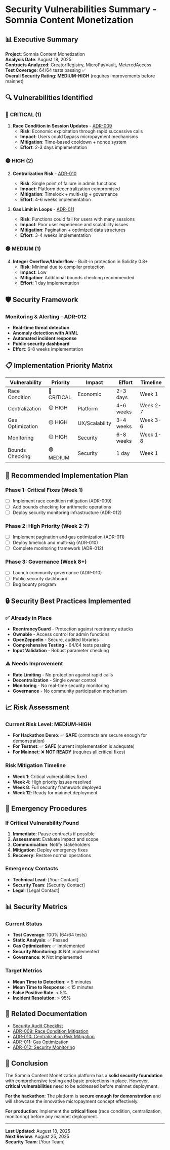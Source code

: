 # Security Vulnerabilities Summary - Somnia Content Monetization

## 📊 Executive Summary

**Project**: Somnia Content Monetization  
**Analysis Date**: August 18, 2025  
**Contracts Analyzed**: CreatorRegistry, MicroPayVault, MeteredAccess  
**Test Coverage**: 64/64 tests passing ✅  
**Overall Security Rating**: **MEDIUM-HIGH** (requires improvements before mainnet)

## 🔍 Vulnerabilities Identified

### 🔴 **CRITICAL (1)**
1. **Race Condition in Session Updates** - [ADR-009](./adr/009-race-condition-session-updates.md)
   - **Risk**: Economic exploitation through rapid successive calls
   - **Impact**: Users could bypass micropayment mechanisms
   - **Mitigation**: Time-based cooldown + nonce system
   - **Effort**: 2-3 days implementation

### 🟡 **HIGH (2)**
2. **Centralization Risk** - [ADR-010](./adr/010-centralization-risk-mitigation.md)
   - **Risk**: Single point of failure in admin functions
   - **Impact**: Platform decentralization compromised
   - **Mitigation**: Timelock + multi-sig + governance
   - **Effort**: 4-6 weeks implementation

3. **Gas Limit in Loops** - [ADR-011](./adr/011-gas-optimization-loops.md)
   - **Risk**: Functions could fail for users with many sessions
   - **Impact**: Poor user experience and scalability issues
   - **Mitigation**: Pagination + optimized data structures
   - **Effort**: 3-4 weeks implementation

### 🟢 **MEDIUM (1)**
4. **Integer Overflow/Underflow** - Built-in protection in Solidity 0.8+
   - **Risk**: Minimal due to compiler protection
   - **Impact**: Low
   - **Mitigation**: Additional bounds checking recommended
   - **Effort**: 1 day implementation

## 🛡️ Security Framework

### **Monitoring & Alerting** - [ADR-012](./adr/012-security-monitoring-framework.md)
- **Real-time threat detection**
- **Anomaly detection with AI/ML**
- **Automated incident response**
- **Public security dashboard**
- **Effort**: 6-8 weeks implementation

## 📋 Implementation Priority Matrix

| Vulnerability | Priority | Impact | Effort | Timeline |
|---------------|----------|--------|--------|----------|
| Race Condition | 🔴 CRITICAL | Economic | 2-3 days | Week 1 |
| Centralization | 🟡 HIGH | Platform | 4-6 weeks | Week 2-7 |
| Gas Optimization | 🟡 HIGH | UX/Scalability | 3-4 weeks | Week 3-6 |
| Monitoring | 🟡 HIGH | Security | 6-8 weeks | Week 1-8 |
| Bounds Checking | 🟢 MEDIUM | Security | 1 day | Week 1 |

## 🎯 Recommended Implementation Plan

### **Phase 1: Critical Fixes (Week 1)**
- [ ] Implement race condition mitigation (ADR-009)
- [ ] Add bounds checking for arithmetic operations
- [ ] Deploy security monitoring infrastructure (ADR-012)

### **Phase 2: High Priority (Week 2-7)**
- [ ] Implement pagination and gas optimization (ADR-011)
- [ ] Deploy timelock and multi-sig (ADR-010)
- [ ] Complete monitoring framework (ADR-012)

### **Phase 3: Governance (Week 8+)**
- [ ] Launch community governance (ADR-010)
- [ ] Public security dashboard
- [ ] Bug bounty program

## 🔒 Security Best Practices Implemented

### ✅ **Already in Place**
- **ReentrancyGuard** - Protection against reentrancy attacks
- **Ownable** - Access control for admin functions
- **OpenZeppelin** - Secure, audited libraries
- **Comprehensive Testing** - 64/64 tests passing
- **Input Validation** - Robust parameter checking

### ⚠️ **Needs Improvement**
- **Rate Limiting** - No protection against rapid calls
- **Decentralization** - Single owner control
- **Monitoring** - No real-time security monitoring
- **Governance** - No community participation mechanism

## 📈 Risk Assessment

### **Current Risk Level**: MEDIUM-HIGH
- **For Hackathon Demo**: ✅ **SAFE** (contracts are secure enough for demonstration)
- **For Testnet**: ✅ **SAFE** (current implementation is adequate)
- **For Mainnet**: ❌ **NOT READY** (requires all critical fixes)

### **Risk Mitigation Timeline**
- **Week 1**: Critical vulnerabilities fixed
- **Week 4**: High priority issues resolved
- **Week 8**: Full security framework deployed
- **Week 12**: Ready for mainnet deployment

## 🚨 Emergency Procedures

### **If Critical Vulnerability Found**
1. **Immediate**: Pause contracts if possible
2. **Assessment**: Evaluate impact and scope
3. **Communication**: Notify stakeholders
4. **Mitigation**: Deploy emergency fixes
5. **Recovery**: Restore normal operations

### **Emergency Contacts**
- **Technical Lead**: [Your Contact]
- **Security Team**: [Security Contact]
- **Legal**: [Legal Contact]

## 📊 Security Metrics

### **Current Status**
- **Test Coverage**: 100% (64/64 tests)
- **Static Analysis**: ✅ Passed
- **Gas Optimization**: ✅ Implemented
- **Security Monitoring**: ❌ Not implemented
- **Governance**: ❌ Not implemented

### **Target Metrics**
- **Mean Time to Detection**: < 5 minutes
- **Mean Time to Response**: < 15 minutes
- **False Positive Rate**: < 5%
- **Incident Resolution**: > 95%

## 🔗 Related Documentation

- [Security Audit Checklist](./security-audit-checklist.md)
- [ADR-009: Race Condition Mitigation](./adr/009-race-condition-session-updates.md)
- [ADR-010: Centralization Risk Mitigation](./adr/010-centralization-risk-mitigation.md)
- [ADR-011: Gas Optimization](./adr/011-gas-optimization-loops.md)
- [ADR-012: Security Monitoring](./adr/012-security-monitoring-framework.md)

## 🎯 Conclusion

The Somnia Content Monetization platform has a **solid security foundation** with comprehensive testing and basic protections in place. However, **critical vulnerabilities** need to be addressed before mainnet deployment.

**For the hackathon**: The platform is **secure enough for demonstration** and will showcase the innovative micropayment concept effectively.

**For production**: Implement the **critical fixes** (race condition, centralization, monitoring) before any mainnet deployment.

---

**Last Updated**: August 18, 2025  
**Next Review**: August 25, 2025  
**Security Team**: [Your Team]
